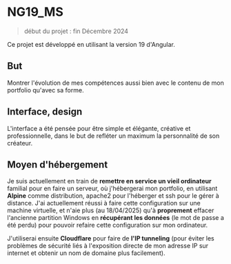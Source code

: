 # NG19_MS

> début du projet : fin Décembre 2024

Ce projet est développé en utilisant la version 19 d'Angular.

## But

Montrer l'évolution de mes compétences aussi bien avec le contenu de mon portfolio qu'avec sa forme.

## Interface, design

L'interface a été pensée pour être simple et élégante, créative et professionnelle, dans le but de refléter un maximum la personnalité de son créateur.

## Moyen d'hébergement

Je suis actuellement en train de **remettre en service un vieil ordinateur** familial pour en faire un serveur, où j'hébergerai mon portfolio, en utilisant **Alpine** comme distribution, apache2 pour l'héberger et ssh pour le gérer à distance. J'ai actuellement réussi à faire cette configuration sur une machine virtuelle, et n'aie plus (au 18/04/2025) qu'à **proprement** effacer l'ancienne partition Windows en **récupérant les données** (le mot de passe a été perdu) pour pouvoir refaire cette configuration sur mon ordinateur. 

J'utiliserai ensuite **Cloudflare** pour faire de **l'IP tunneling** (pour éviter les problèmes de sécurité liés à l'exposition directe de mon adresse IP sur internet et obtenir un nom de domaine plus facilement).
